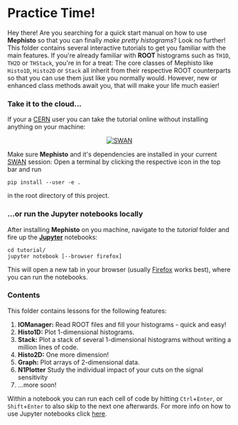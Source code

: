 # Practice Time!

Hey there! Are you searching for a quick start manual on how to use **Mephisto** so that you can finally *make pretty histograms*?
Look no further! This folder contains several interactive tutorials to get you familiar with the main features.
If you're already familiar with **ROOT** histograms such as ```TH1D```, ```TH2D``` or ```THStack```, you're in for a treat:
The core classes of Mephisto like ```Histo1D```, ```Histo2D``` or ```Stack``` all inherit from their respective ROOT counterparts so that you can use them just like you normally would.
However, new or enhanced class methods await you, that will make your life much easier!

### Take it to the cloud...

If your a [CERN](https://home.cern/) user you can take the tutorial online without installing anything on your machine:

<p align="center">
<a href="https://cern.ch/swanserver/cgi-bin/go?projurl=https://github.com/fkrieter/mephisto.git"><img alt="SWAN" src="http://swanserver.web.cern.ch/swanserver/images/badge_swan_white_150.png"></a>
</p>

Make sure **Mephisto** and it's dependencies are installed in your current [SWAN](https://swan.web.cern.ch/) session: Open a terminal by clicking the respective icon in the top bar and run

```
pip install --user -e .
```

in the root directory of this project.

### ...or run the Jupyter notebooks locally

After installing **Mephisto** on you machine, navigate to the *tutorial* folder and fire up the [**Jupyter**](https://jupyter.readthedocs.io/en/latest/install.html) notebooks:

```
cd tutorial/
jupyter notebook [--browser firefox]
```

This will open a new tab in your browser (usually [Firefox](https://www.mozilla.org/firefox/) works best), where you can run the notebooks.

### Contents

This folder contains lessons for the following features:

1. **IOManager:** Read ROOT files and fill your histograms - quick and easy!
2. **Histo1D:** Plot 1-dimensional histograms.
3. **Stack:** Plot a stack of several 1-dimensional histograms without writing a million lines of code.
4. **Histo2D:** One more dimension!
5. **Graph:** Plot arrays of 2-dimensional data.
6. **N1Plotter** Study the individual impact of your cuts on the signal sensitivity
7. ...more soon!

Within a notebook you can run each cell of code by hitting ```Ctrl```+```Enter```, or ```Shift```+```Enter``` to also skip to the next one afterwards. For more info on how to use Jupyter notebooks click [here](https://www.datacamp.com/community/tutorials/tutorial-jupyter-notebook).
